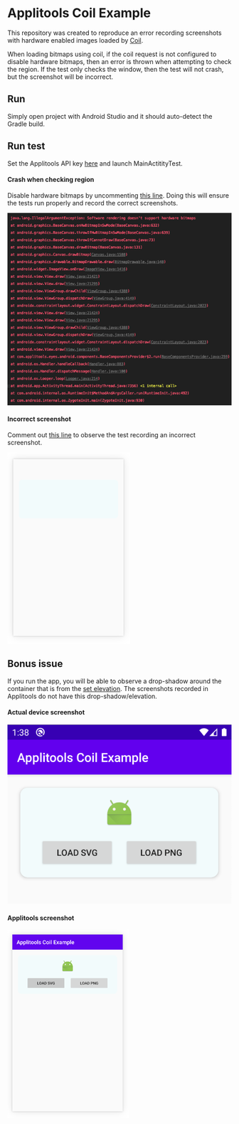 # Applitools Coil Example

This repository was created to reproduce an error recording screenshots with hardware enabled images loaded by [Coil](https://github.com/coil-kt/coil).

When loading bitmaps using coil, if the coil request is not configured to disable hardware bitmaps, then an error is thrown when attempting to check the region. If the test only checks the window, then the test will not crash, but the screenshot will be incorrect.

## Run

Simply open project with Android Studio and it should auto-detect the Gradle build.

## Run test

Set the Applitools API key [here](https://github.com/sugarmanz/applitools-coil-example/blob/master/app/src/androidTest/java/com/example/applitoolscoilexample/MainActivityTest.kt#L31) and launch MainActitityTest.

#### Crash when checking region

Disable hardware bitmaps by uncommenting [this line](https://github.com/sugarmanz/applitools-coil-example/blob/master/app/src/main/java/com/example/applitoolscoilexample/MainActivity.kt#L48). Doing this will ensure the tests run properly and record the correct screenshots.

![crash](https://github.com/sugarmanz/applitools-coil-example/blob/master/docs/hardware%20bitmaps%20error.png?raw=true)

#### Incorrect screenshot

Comment out [this line](https://github.com/sugarmanz/applitools-coil-example/blob/master/app/src/androidTest/java/com/example/applitoolscoilexample/MainActivityTest.kt#L51) to observe the test recording an incorrect screenshot.

![incorrect screenshot](https://github.com/sugarmanz/applitools-coil-example/blob/master/docs/incorrect%20screenshot.png?raw=true)


## Bonus issue

If you run the app, you will be able to observe a drop-shadow around the container that is from the [set elevation](https://github.com/sugarmanz/applitools-coil-example/blob/master/app/src/main/res/layout/activity_main.xml#L16). The screenshots recorded in Applitools do not have this drop-shadow/elevation.

#### Actual device screenshot
![actual screenshot](https://github.com/sugarmanz/applitools-coil-example/blob/master/docs/actual%20screenshot.png?raw=true)

#### Applitools screenshot
![image of no drop shadow](https://github.com/sugarmanz/applitools-coil-example/blob/master/docs/missing%20drop%20shadow.png?raw=true)
